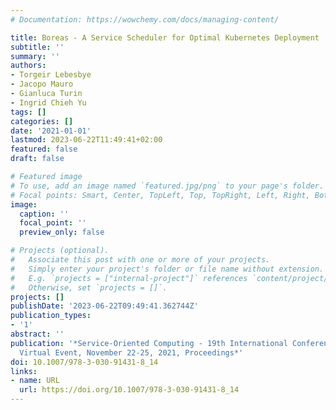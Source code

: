 ```yaml
---
# Documentation: https://wowchemy.com/docs/managing-content/

title: Boreas - A Service Scheduler for Optimal Kubernetes Deployment
subtitle: ''
summary: ''
authors:
- Torgeir Lebesbye
- Jacopo Mauro
- Gianluca Turin
- Ingrid Chieh Yu
tags: []
categories: []
date: '2021-01-01'
lastmod: 2023-06-22T11:49:41+02:00
featured: false
draft: false

# Featured image
# To use, add an image named `featured.jpg/png` to your page's folder.
# Focal points: Smart, Center, TopLeft, Top, TopRight, Left, Right, BottomLeft, Bottom, BottomRight.
image:
  caption: ''
  focal_point: ''
  preview_only: false

# Projects (optional).
#   Associate this post with one or more of your projects.
#   Simply enter your project's folder or file name without extension.
#   E.g. `projects = ["internal-project"]` references `content/project/deep-learning/index.md`.
#   Otherwise, set `projects = []`.
projects: []
publishDate: '2023-06-22T09:49:41.362744Z'
publication_types:
- '1'
abstract: ''
publication: '*Service-Oriented Computing - 19th International Conference, ICSOC 2021,
  Virtual Event, November 22-25, 2021, Proceedings*'
doi: 10.1007/978-3-030-91431-8_14
links:
- name: URL
  url: https://doi.org/10.1007/978-3-030-91431-8_14
---
```

